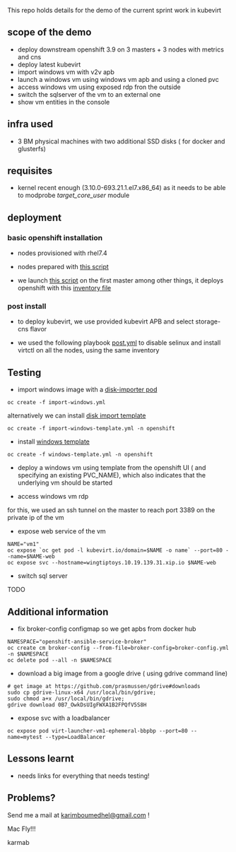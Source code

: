 This repo holds details for the demo of the current sprint work in kubevirt

## scope of the demo

- deploy downstream openshift 3.9 on 3 masters + 3 nodes with metrics and cns
- deploy latest kubevirt
- import windows vm with v2v apb
- launch a windows vm using windows vm apb and using a cloned pvc
- access windows vm using exposed rdp fron the outside
- switch the sqlserver of the vm to an external one
- show vm entities in the console

## infra used

- 3  BM physical machines with two additional SSD disks ( for docker and glusterfs)

## requisites

- kernel recent enough (3.10.0-693.21.1.el7.x86_64) as it needs to be able to modprobe *target_core_user* module

## deployment

### basic openshift installation

- nodes provisioned with rhel7.4

- nodes prepared with [this script](installation/runcmd_master)

- we launch [this script](installation/install.sh) on the first master
  among other things, it deploys openshift with this [inventory file](installation/hosts)

### post install 

- to deploy kubevirt, we use provided kubevirt APB and select storage-cns flavor

- we used the following playbook [post.yml](post.yml) to disable selinux and install virtctl on all the nodes, using the same inventory

## Testing

- import windows image with a [disk-importer pod](import-windows.yml)

```
oc create -f import-windows.yml
```

alternatively we can install [disk import template](import-windows-template.yml)

```
oc create -f import-windows-template.yml -n openshift
```

- install [windows template](windows-template.yml)

```
oc create -f windows-template.yml -n openshift
```

- deploy a windows vm using template from the openshift UI ( and specifying an existing PVC_NAME), which also indicates that the underlying vm should be started

- access windows vm rdp
 
for this, we used an ssh tunnel on the master to reach port 3389 on the private ip of the vm
 
- expose web service of the vm 

```
NAME="vm1"
oc expose `oc get pod -l kubevirt.io/domain=$NAME -o name` --port=80 --name=$NAME-web
oc expose svc --hostname=wingtiptoys.10.19.139.31.xip.io $NAME-web
```

- switch sql server

TODO


## Additional information


- fix broker-config configmap so we get apbs from docker hub

```
NAMESPACE="openshift-ansible-service-broker"
oc create cm broker-config --from-file=broker-config=broker-config.yml -n $NAMESPACE
oc delete pod --all -n $NAMESPACE
```

- download a big image from a google drive  ( using gdrive command line)

```
# get image at https://github.com/prasmussen/gdrive#downloads
sudo cp gdrive-linux-x64 /usr/local/bin/gdrive;
sudo chmod a+x /usr/local/bin/gdrive;
gdrive download 0B7_OwkDsUIgFWXA1B2FPQfV5S8H
```

- expose svc with a loadbalancer

```
oc expose pod virt-launcher-vm1-ephemeral-bbpbp --port=80 --name=mytest --type=LoadBalancer
```

## Lessons learnt

- needs links for everything that needs testing!

## Problems?

Send me a mail at [karimboumedhel@gmail.com](mailto:karimboumedhel@gmail.com) !

Mac Fly!!!

karmab
